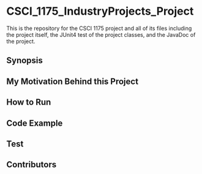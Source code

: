 # CSCI_1175_IndustryProjects_Project

This is the repository for the CSCI 1175 project and all of its files including the project itself, the JUnit4 test of the project classes, and the JavaDoc of the project.

## Synopsis


## My Motivation Behind this Project


## How to Run

## Code Example


## Test


## Contributors
